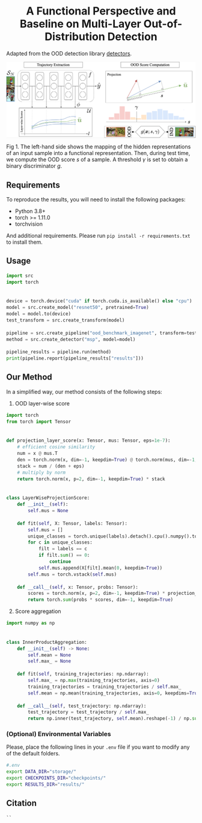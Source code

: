 <h1 align="center">
A Functional Perspective and Baseline on Multi-Layer Out-of-Distribution Detection
</h1>

Adapted from the OOD detection library [detectors]([detectors](https://www.github.com/edadaltocg/detectors)).

<img src="images/main_diagram.png" align="center">

Fig 1. The left-hand side shows the mapping of the hidden representations of an input sample into a functional representation. Then, during test time, we compute the OOD score $s$ of a sample. A threshold $\gamma$ is set to obtain a binary discriminator $g$.

## Requirements

To reproduce the results, you will need to install the following packages:

- Python 3.8+
- torch >= 1.11.0
- torchvision

And additional requirements. Please run `pip install -r requirements.txt` to install them.

## Usage

```python
import src
import torch


device = torch.device("cuda" if torch.cuda.is_available() else "cpu")
model = src.create_model("resnet50", pretrained=True)
model = model.to(device)
test_transform = src.create_transform(model)

pipeline = src.create_pipeline("ood_benchmark_imagenet", transform=test_transform)
method = src.create_detector("msp", model=model)

pipeline_results = pipeline.run(method)
print(pipeline.report(pipeline_results["results"]))
```

## Our Method

In a simplified way, our method consists of the following steps:

1. OOD layer-wise score

```python
import torch
from torch import Tensor


def projection_layer_score(x: Tensor, mus: Tensor, eps=1e-7):
    # efficient cosine similarity
    num = x @ mus.T
    den = torch.norm(x, dim=-1, keepdim=True) @ torch.norm(mus, dim=-1, keepdim=True).T
    stack = num / (den + eps)
    # multiply by norm
    return torch.norm(x, p=2, dim=-1, keepdim=True) * stack


class LayerWiseProjectionScore:
    def __init__(self):
        self.mus = None

    def fit(self, X: Tensor, labels: Tensor):
        self.mus = []
        unique_classes = torch.unique(labels).detach().cpu().numpy().tolist()
        for c in unique_classes:
            filt = labels == c
            if filt.sum() == 0:
                continue
            self.mus.append(X[filt].mean(0, keepdim=True))
        self.mus = torch.vstack(self.mus)

    def __call__(self, x: Tensor, probs: Tensor):
        scores = torch.norm(x, p=2, dim=-1, keepdim=True) * projection_layer_score(x, self.mus.to(x.device))
        return torch.sum(probs * scores, dim=-1, keepdim=True)
```

2. Score aggregation

```python
import numpy as np


class InnerProductAggregation:
    def __init__(self) -> None:
        self.mean = None
        self.max_ = None

    def fit(self, training_trajectories: np.ndarray):
        self.max_ = np.max(training_trajectories, axis=0)
        training_trajectories = training_trajectories / self.max_
        self.mean = np.mean(training_trajectories, axis=0, keepdims=True)

    def __call__(self, test_trajectory: np.ndarray):
        test_trajectory = test_trajectory / self.max_
        return np.inner(test_trajectory, self.mean).reshape(-1) / np.sum(self.mean**2)
```

### (Optional) Environmental Variables

Please, place the following lines in your `.env` file if you want to modify any of the default folders.

```bash
#.env
export DATA_DIR="storage/"
export CHECKPOINTS_DIR="checkpoints/"
export RESULTS_DIR="results/"
```

## Citation

```
``
